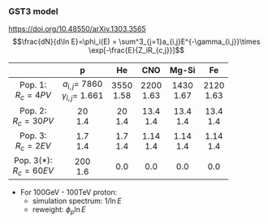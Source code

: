 ### GST3 model
https://doi.org/10.48550/arXiv.1303.3565
$$\frac{dN}{d\ln E}=\phi_i(E) = \sum^3_{j=1}a_{i,j}E^{-\gamma_{i,j}}\times \exp[-\frac{E}{Z_iR_{c,j}}]$$

|                            |                      p                      |      He       |      CNO      |     Mg-Si     |      Fe       |
| :------------------------: | :-----------------------------------------: | :-----------: | :-----------: | :-----------: | :-----------: |
|   Pop. 1:<br/>$R_c =4PV$   | $a_{i,j}=$ 7860 <br/> $\gamma_{i,j}=$ 1.661 | 3550<br/>1.58 | 2200<br/>1.63 | 1430<br/>1.67 | 2120<br/>1.63 |
|  Pop. 2:<br/>$R_c =30PV$   |                 20<br/>1.4                  |  20<br/>1.4   | 13.4<br/>1.4  | 13.4<br/>1.4  | 13.4<br/>1.4  |
|   Pop. 3:<br/>$R_c =2EV$   |                 1.7<br/>1.4                 |  1.7<br/>1.4  | 1.14<br/>1.4  | 1.14<br/>1.4  | 1.14<br/>1.4  |
| Pop. 3(*):<br/>$R_c =60EV$ |                 200<br/>1.6                 |      0.0      |      0.0      |      0.0      |      0.0      |
- For 100GeV - 100TeV proton:
	- simulation spectrum: $1/\ln E$
	- reweight: $\phi_p\ln E$
